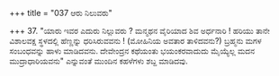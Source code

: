 +++
title = "037 ಆರು ನಿಲುವರು"

+++
37. "ಯಾರು ಇವರ ಎದುರು ನಿಲ್ಲುವರು ? ಮನ್ಮಥನ ವೈರಿಯಾದ ಶಿವ ಅರ್ಧನಾರಿ ! ಹರಿಯು ತಾನೇ ವಿಶಾಲವಕ್ಷ ಸ್ಥಳದಲ್ಲಿ ಹೆಣ್ಣನ್ನು ಧರಿಸಿರುವವನು ! (ಮೋಹಿನಿಯ ಅವತಾರ ತಾಳಿದವನು?) ಬ್ರಹ್ಮನು ಮಗಳ ಸಂಬಂಧವನ್ನು ಹಾಳು ಮಾಡಿದವನು. ದೇವೇಂದ್ರನ ಕಥೆಯಂತು ಭಯಂಕರವಾದುದು ಮೈಯ್ಯೆಲ್ಲ ಮದನ ಮುದ್ರಾಧಾರಿಯವನು" ಎನ್ನುವಂತೆ ಮುಂದಿನ ಕಹಳೆಗಳು ಶಬ್ದ ಮಾಡಿದವು.